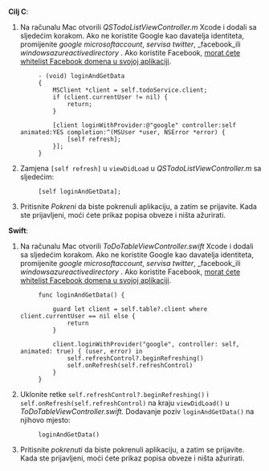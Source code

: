 **Cilj C**: 

1. Na računalu Mac otvorili _QSTodoListViewController.m_ Xcode i dodali sa sljedećim korakom. Ako ne koristite Google kao davatelja identiteta, promijenite _google_ _microsoftaccount_, _servisa twitter_, _facebook_ili _windowsazureactivedirectory_ . Ako koristite Facebook, [morat ćete whitelist Facebook domena u svojoj aplikaciji](https://developers.facebook.com/docs/ios/ios9#whitelist).

            - (void) loginAndGetData
            {
                MSClient *client = self.todoService.client;
                if (client.currentUser != nil) {
                    return;
                }
            
                [client loginWithProvider:@"google" controller:self animated:YES completion:^(MSUser *user, NSError *error) {
                    [self refresh];
                }];
            }


2. Zamjena `[self refresh]` u `viewDidLoad` u _QSTodoListViewController.m_ sa sljedećim:

            [self loginAndGetData];

3. Pritisnite _Pokreni_ da biste pokrenuli aplikaciju, a zatim se prijavite. Kada ste prijavljeni, moći ćete prikaz popisa obveze i ništa ažurirati.

**Swift**:

1. Na računalu Mac otvorili _ToDoTableViewController.swift_ Xcode i dodali sa sljedećim korakom. Ako ne koristite Google kao davatelja identiteta, promijenite _google_ _microsoftaccount_, _servisa twitter_, _facebook_ili _windowsazureactivedirectory_ . Ako koristite Facebook, [morat ćete whitelist Facebook domena u svojoj aplikaciji](https://developers.facebook.com/docs/ios/ios9#whitelist).
        
            func loginAndGetData() {
                
                guard let client = self.table?.client where client.currentUser == nil else {
                    return
                }
                
                client.loginWithProvider("google", controller: self, animated: true) { (user, error) in
                    self.refreshControl?.beginRefreshing()
                    self.onRefresh(self.refreshControl)
                }
            }


2. Uklonite retke `self.refreshControl?.beginRefreshing()` i `self.onRefresh(self.refreshControl)` na kraju `viewDidLoad()` u _ToDoTableViewController.swift_. Dodavanje poziv `loginAndGetData()` na njihovo mjesto:

            loginAndGetData()

3. Pritisnite _pokrenuti_ da biste pokrenuli aplikaciju, a zatim se prijavite. Kada ste prijavljeni, moći ćete prikaz popisa obveze i ništa ažurirati.
